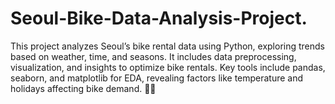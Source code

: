 # Seoul-Bike-Data-Analysis-Project.
This project analyzes Seoul’s bike rental data using Python, exploring trends based on weather, time, and seasons. It includes data preprocessing, visualization, and insights to optimize bike rentals. Key tools include pandas, seaborn, and matplotlib for EDA, revealing factors like temperature and holidays affecting bike demand. 🚴‍♂️

